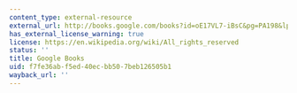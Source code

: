 ```yaml
---
content_type: external-resource
external_url: http://books.google.com/books?id=oE17VL7-iBsC&pg=PA198&lpg=PA198
has_external_license_warning: true
license: https://en.wikipedia.org/wiki/All_rights_reserved
status: ''
title: Google Books
uid: f7fe36ab-f5ed-40ec-bb50-7beb126505b1
wayback_url: ''
---
```

